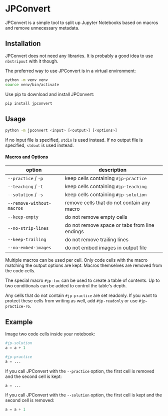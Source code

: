 # JPConvert
JPConvert is a simple tool to split up Jupyter Notebooks based on macros and remove unnecessary metadata.


## Installation
JPConvert does not need any libraries. It is probably a good idea to use `nbstripout` with it though.

The preferred way to use JPConvert is in a virtual environment:
```bash
python -m venv venv
source venv/bin/activate
```

Use pip to download and install JPConvert:
```bash
pip install jpconvert
```


## Usage
```bash
python -m jpconvert <input> [<output>] [<options>]
```

If no input file is specified, `stdin` is used instead. If no output file is specified, `stdout` is used instead.

#### Macros and Options
| option                    | description                                   |
|---------------------------|-----------------------------------------------|
| `--practice` / `-p`       | keep cells containing `#jp-practice`          |
| `--teaching` / `-t`       | keep cells containing `#jp-teaching`          |
| `--solution` / `-s`       | keep cells containing `#jp-solution`          |
| `--remove-without-macros` | remove cells that do not contain any macro    |
| `--keep-empty`            | do not remove empty cells                     |
| `--no-strip-lines`        | do not remove space or tabs from line endings |
| `--keep-trailing`         | do not remove trailing lines                  |
| `--no-embed-images`       | do not embed images in output file            |

Multiple macros can be used per cell. Only code cells with the macro matching the output options are kept. Macros themselves are removed from the code cells.

The special macro `#jp-toc` can be used to create a table of contents. Up to two conditionals can be added to control the table's depth.

Any cells that do not contain `#jp-practice` are set readonly. If you want to protect these cells from writing as well, add `#jp-readonly` or use `#jp-practice-ro`.


## Example
Image two code cells inside your notebook:
```python
#jp-solution
a = a + 1
```

```python
#jp-practice
a = ...
```

If you call JPConvert with the `--practice` option, the first cell is removed and the second cell is kept:
```python
a = ...
```

If you call JPConvert with the `--solution` option, the first cell is kept and the second cell is removed:
```python
a = a + 1
```
